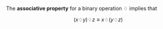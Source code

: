 The **associative property** for a binary operation $\diamondsuit$ implies that

$$
(x \diamondsuit y) \diamondsuit z \equiv x \diamondsuit (y \diamondsuit z)
$$